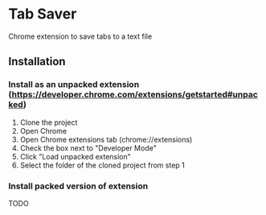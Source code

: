 # Tab Saver

Chrome extension to save tabs to a text file

## Installation

### Install as an unpacked extension (https://developer.chrome.com/extensions/getstarted#unpacked)

1. Clone the project
1. Open Chrome
1. Open Chrome extensions tab (chrome://extensions)
1. Check the box next to "Developer Mode"
1. Click "Load unpacked extension"
1. Select the folder of the cloned project from step 1

### Install packed version of extension

TODO

